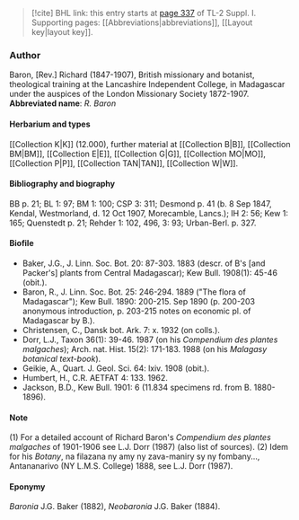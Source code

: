> [!cite] BHL link: this entry starts at [page 337](https://www.biodiversitylibrary.org/page/33265064) of TL-2 Suppl. I.
> Supporting pages: [[Abbreviations|abbreviations]], [[Layout key|layout key]].

### Author

Baron, \[Rev.\] Richard (1847-1907), British missionary and botanist, theological training at the Lancashire Independent College, in Madagascar under the auspices of the London Missionary Society 1872-1907. 
**Abbreviated name**: *R. Baron*

#### Herbarium and types

[[Collection K|K]] (12.000), further material at [[Collection B|B]], [[Collection BM|BM]], [[Collection E|E]], [[Collection G|G]], [[Collection MO|MO]], [[Collection P|P]], [[Collection TAN|TAN]], [[Collection W|W]].

#### Bibliography and biography

BB p. 21; BL 1: 97; BM 1: 100; CSP 3: 311; Desmond p. 41 (b. 8 Sep 1847, Kendal, Westmorland, d. 12 Oct 1907, Morecamble, Lancs.); IH 2: 56; Kew 1: 165; Quenstedt p. 21; Rehder 1: 102, 496, 3: 93; Urban-Berl. p. 327.

#### Biofile

- Baker, J.G., J. Linn. Soc. Bot. 20: 87-303. 1883 (descr. of B's \[and Packer's\] plants from Central Madagascar); Kew Bull. 1908(1): 45-46 (obit.).
- Baron, R., J. Linn. Soc. Bot. 25: 246-294. 1889 ("The flora of Madagascar"); Kew Bull. 1890: 200-215. Sep 1890 (p. 200-203 anonymous introduction, p. 203-215 notes on economic pl. of Madagascar by B.).
- Christensen, C., Dansk bot. Ark. 7: x. 1932 (on colls.).
- Dorr, L.J., Taxon 36(1): 39-46. 1987 (on his *Compendium des plantes malgaches*); Arch. nat. Hist. 15(2): 171-183. 1988 (on his *Malagasy botanical text-book*).
- Geikie, A., Quart. J. Geol. Sci. 64: lxiv. 1908 (obit.).
- Humbert, H., C.R. AETFAT 4: 133. 1962.
- Jackson, B.D., Kew Bull. 1901: 6 (11.834 specimens rd. from B. 1880-1896).

#### Note

(1) For a detailed account of Richard Baron's *Compendium des plantes malgaches* of 1901-1906 see L.J. Dorr (1987) (also list of sources).
(2) Idem for his *Botany*, na filazana ny amy ny zava-maniry sy ny fombany..., Antananarivo (NY L.M.S. College) 1888, see L.J. Dorr (1987).

#### Eponymy

*Baronia* J.G. Baker (1882), *Neobaronia* J.G. Baker (1884).

